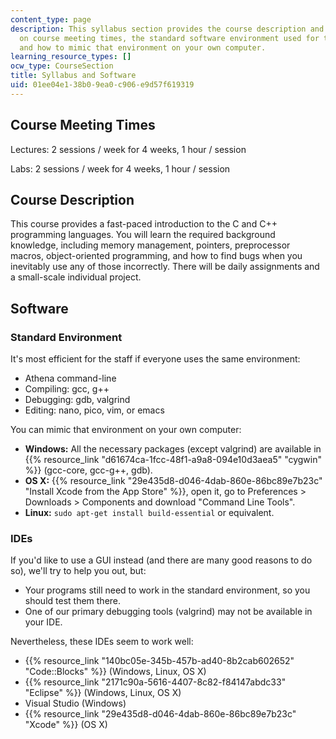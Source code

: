 ```yaml
---
content_type: page
description: This syllabus section provides the course description and information
  on course meeting times, the standard software environment used for the course,
  and how to mimic that environment on your own computer.
learning_resource_types: []
ocw_type: CourseSection
title: Syllabus and Software
uid: 01ee04e1-38b0-9ea0-c906-e9d57f619319
---
```


Course Meeting Times
--------------------

Lectures: 2 sessions / week for 4 weeks, 1 hour / session

Labs: 2 sessions / week for 4 weeks, 1 hour / session

Course Description
------------------

This course provides a fast-paced introduction to the C and C++ programming languages. You will learn the required background knowledge, including memory management, pointers, preprocessor macros, object-oriented programming, and how to find bugs when you inevitably use any of those incorrectly. There will be daily assignments and a small-scale individual project.

Software
--------

### Standard Environment

It's most efficient for the staff if everyone uses the same environment:

*   Athena command-line
*   Compiling: gcc, g++
*   Debugging: gdb, valgrind
*   Editing: nano, pico, vim, or emacs

You can mimic that environment on your own computer:

*   **Windows:** All the necessary packages (except valgrind) are available in {{% resource_link "d61674ca-1fcc-48f1-a9a8-094e10d3aea5" "cygwin" %}} (gcc-core, gcc-g++, gdb).
*   **OS X:** {{% resource_link "29e435d8-d046-4dab-860e-86bc89e7b23c" "Install Xcode from the App Store" %}}, open it, go to Preferences > Downloads > Components and download "Command Line Tools".
*   **Linux:** `sudo apt-get install build-essential` or equivalent.

### IDEs

If you'd like to use a GUI instead (and there are many good reasons to do so), we'll try to help you out, but:

*   Your programs still need to work in the standard environment, so you should test them there.
*   One of our primary debugging tools (valgrind) may not be available in your IDE.

Nevertheless, these IDEs seem to work well:

*   {{% resource_link "140bc05e-345b-457b-ad40-8b2cab602652" "Code::Blocks" %}} (Windows, Linux, OS X)
*   {{% resource_link "2171c90a-5616-4407-8c82-f84147abdc33" "Eclipse" %}} (Windows, Linux, OS X)
*   Visual Studio (Windows)
*   {{% resource_link "29e435d8-d046-4dab-860e-86bc89e7b23c" "Xcode" %}} (OS X)